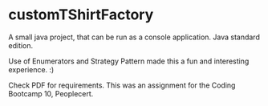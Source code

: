 # customTShirtFactory
A small java project, that can be run as a console application. Java standard edition.

Use of Enumerators and Strategy Pattern made this a fun and interesting experience. :)

Check PDF for requirements.
This was an assignment for the Coding Bootcamp 10, Peoplecert.
